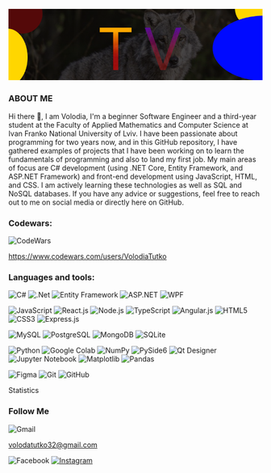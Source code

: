 
![HEADER](https://github.com/VolodiaTutko/VolodiaTutko/blob/main/assets/header-for-github.png)



### ABOUT ME
 Hi there 👋, 
I am Volodia, I'm a beginner Software Engineer and a third-year student at the Faculty of Applied Mathematics and Computer Science at Ivan Franko National University of Lviv. I have been passionate about programming for two years now, and in this GitHub repository, I have gathered examples of projects that I have been working on to learn the fundamentals of programming and also to land my first job. My main areas of focus are C# development (using .NET Core, Entity Framework, and ASP.NET Framework) and front-end development using JavaScript, HTML, and CSS. I am actively learning these technologies as well as SQL and NoSQL databases. If you have any advice or suggestions, feel free to reach out to me on social media or directly here on GitHub.



### Codewars: 
![CodeWars](https://img.shields.io/badge/-CODEWARS-191a17?style=flat-square&logo=codewars&logoColor=c7352e) 

 https://www.codewars.com/users/VolodiaTutko






### Languages and tools:

![C#](https://img.shields.io/badge/c%23-%23239120.svg?style=for-the-badge&logo=c-sharp&logoColor=white)
![.Net](https://img.shields.io/badge/.NET-5C2D91?style=for-the-badge&logo=.net&logoColor=white)
![Entity Framework](https://img.shields.io/badge/-Entity%20Framework-512bd4?style=flat-square&&logoColor=white)
![ASP.NET](https://img.shields.io/badge/-ASP.NET-512bd4?style=flat-square&logo=dot-net&logoColor=white)
![WPF](https://img.shields.io/badge/-WPF-512bd4?style=flat-square&logo=windows&logoColor=white)


![JavaScript](https://img.shields.io/badge/javascript-%23323330.svg?style=for-the-badge&logo=javascript&logoColor=%23F7DF1E)
![React.js](https://img.shields.io/badge/-React.js-61DAFB?style=flat-square&logo=react&logoColor=white)
![Node.js](https://img.shields.io/badge/-Node.js-339933?style=flat-square&logo=node.js&logoColor=white)
![TypeScript](https://img.shields.io/badge/typescript-%23007ACC.svg?style=for-the-badge&logo=typescript&logoColor=white)
![Angular.js](https://img.shields.io/badge/angular.js-%23E23237.svg?style=for-the-badge&logo=angularjs&logoColor=white)
![HTML5](https://img.shields.io/badge/html5-%23E34F26.svg?style=for-the-badge&logo=html5&logoColor=white)
![CSS3](https://img.shields.io/badge/css3-%231572B6.svg?style=for-the-badge&logo=css3&logoColor=white)
![Express.js](https://img.shields.io/badge/express.js-%23404d59.svg?style=for-the-badge&logo=express&logoColor=%2361DAFB)


![MySQL](https://img.shields.io/badge/-MySQL-4479A1?style=flat-square&logo=mysql&logoColor=white)
![PostgreSQL](https://img.shields.io/badge/-PostgreSQL-336791?style=flat-square&logo=postgresql&logoColor=white)
![MongoDB](https://img.shields.io/badge/-MongoDB-47A248?style=flat-square&logo=mongodb&logoColor=white)
![SQLite](https://img.shields.io/badge/sqlite-%2307405e.svg?style=for-the-badge&logo=sqlite&logoColor=white)


![Python](https://img.shields.io/badge/python-3670A0?style=for-the-badge&logo=python&logoColor=ffdd54)
![Google Colab](https://img.shields.io/badge/-Google%20Colab-F9AB00?style=flat-square&logo=google-colab&logoColor=white)
![NumPy](https://img.shields.io/badge/-NumPy-013243?style=flat-square&logo=numpy&logoColor=white)
![PySide6](https://img.shields.io/badge/-PySide6-4158D0?style=flat-square&logo=pyside6&logoColor=white)
![Qt Designer](https://img.shields.io/badge/-Qt%20Designer-41CD52?style=flat-square&logo=qtdesigner&logoColor=white)
![Jupyter Notebook](https://img.shields.io/badge/jupyter-%23FA0F00.svg?style=for-the-badge&logo=jupyter&logoColor=white)
![Matplotlib](https://img.shields.io/badge/Matplotlib-%23ffffff.svg?style=for-the-badge&logo=Matplotlib&logoColor=black)
![Pandas](https://img.shields.io/badge/pandas-%23150458.svg?style=for-the-badge&logo=pandas&logoColor=white)


![Figma](https://img.shields.io/badge/figma-%23F24E1E.svg?style=for-the-badge&logo=figma&logoColor=white)
![Git](https://img.shields.io/badge/git-%23F05033.svg?style=for-the-badge&logo=git&logoColor=white)
![GitHub](https://img.shields.io/badge/github-%23121011.svg?style=for-the-badge&logo=github&logoColor=white)



Statistics 






### Follow Me
![Gmail](https://img.shields.io/badge/Gmail-D14836?style=for-the-badge&logo=gmail&logoColor=white) 

volodatutko32@gmail.com


![Facebook](https://img.shields.io/badge/Facebook-%231877F2.svg?style=for-the-badge&logo=Facebook&logoColor=white)
[![Instagram](https://img.shields.io/badge/Instagram-%23E4405F.svg?style=for-the-badge&logo=Instagram&logoColor=white)](https://instagram.com/volodia_tutko?igshid=MzNlNGNkZWQ4Mg==)


